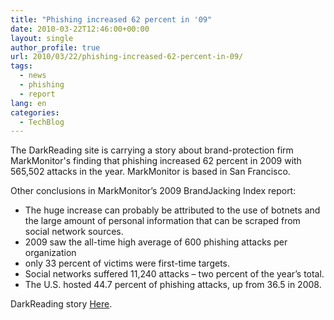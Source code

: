 ```yaml
---
title: "Phishing increased 62 percent in '09"
date: 2010-03-22T12:46:00+00:00
layout: single
author_profile: true
url: 2010/03/22/phishing-increased-62-percent-in-09/
tags:
  - news
  - phishing
  - report
lang: en
categories: 
  - TechBlog
---
```

The DarkReading site is carrying a story about brand-protection firm MarkMonitor's finding that phishing increased 62 percent in 2009 with 565,502 attacks in the year. MarkMonitor is based in San Francisco.

Other conclusions in MarkMonitor’s 2009 BrandJacking Index report:

*   The huge increase can probably be attributed to the use of botnets and the large amount of personal information that can be scraped from social network sources.
*   2009 saw the all-time high average of 600 phishing attacks per organization
*   only 33 percent of victims were first-time targets.
*   Social networks suffered 11,240 attacks – two percent of the year’s total.
*   The U.S. hosted 44.7 percent of phishing attacks, up from 36.5 in 2008.

DarkReading story [Here](http://www.darkreading.com/security/attacks/showArticle.jhtml?articleID=224000047&subSection=Attacks/breaches).